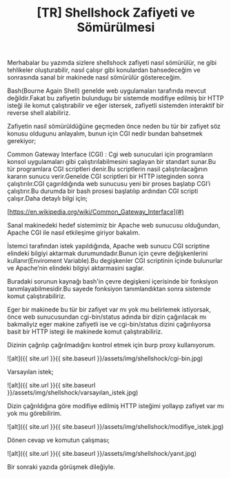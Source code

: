 ﻿---
title : "[TR] Shellshock Zafiyeti ve Sömürülmesi"
search : true

---

Merhabalar bu yazımda sizlere shellshock zafiyeti nasıl sömürülür, ne gibi tehlikeler oluşturabilir, nasıl çalışır gibi konulardan bahsedeceğim ve sonrasında sanal bir makinede nasıl sömürülür göstereceğim.

Bash(Bourne Again Shell) genelde web uygulamaları tarafında mevcut değildir.Fakat bu zafiyetin bulundugu bir sistemde modifiye edilmiş bir HTTP isteği ile komut çalıştırabilir ve eğer istersek, zafiyetli sistemden interaktif bir reverse shell alabiliriz.

Zafiyetin nasil sömürüldüğüne geçmeden önce neden bu tür bir zafiyet söz konusu oldugunu anlayalım, bunun için CGI nedir bundan bahsetmek gerekiyor;

Common Gateway Interface (CGI) : Cgi web sunuculari için programların konsol uygulamaları gibi çalıştırılabilmesini saglayan bir standart sunar.Bu tür programlara CGI scriptleri denir.Bu scriptlerin nasil çalıştırılacağının kararın sunucu verir.Genelde CGI scriptleri bir HTTP isteginden sonra çalıştırılır.CGI çagırıldığında web sunucusu yeni bir proses başlatıp CGI’i çalıştırır.Bu durumda bir bash prosesi başlatılıp ardından CGI scripti çalışır.Daha detaylı bilgi için;

[https://en.wikipedia.org/wiki/Common_Gateway_Interface](#)

Sanal makinedeki hedef sistemimiz bir Apache web sunucusu olduğundan, Apache CGI ile nasıl etkileşime giriyor bakalım.

İstemci tarafından istek yapıldığında, Apache web sunucu CGI scriptine elindeki bilgiyi aktarmak durumundadır.Bunun için çevre değişkenlerini kullanır(Enviroment Variable).Bu degişkenler CGI scriptinin içinde bulunurlar ve Apache’nin elindeki bilgiyi aktarmasini saglar.


Buradaki sorunun kaynağı bash'in çevre degişkeni içerisinde bir fonksiyon tanımlayabilmesidir.Bu sayede fonksiyon tanımlandıktan sonra sistemde komut çalıştırabiliriz.

Eger bir makinede bu tür bir zafiyet var mı yok mu belirlemek istiyorsak, önce web sunucusundan cgi-bin/status adında bir dizin çağırılacak mı bakmaliyiz eger makine zafiyetli ise ve cgi-bin/status dizini çağırılıyorsa basit bir HTTP istegi ile makinede komut çalıştırabiliriz.

Dizinin çağrılıp çağrılmadığını kontrol etmek için burp proxy kullanıyorum.

![alt]({{ site.url }}{{ site.baseurl }}/assets/img/shellshock/cgi-bin.jpg)

Varsayılan istek;

![alt]({{ site.url }}{{ site.baseurl }}/assets/img/shellshock/varsayılan_istek.jpg)

Dizin çağrıldığına göre modifiye edilmiş HTTP isteğimi yollayıp zafiyet var mı yok mu görebilirim.

![alt]({{ site.url }}{{ site.baseurl }}/assets/img/shellshock/modifiye_istek.jpg)

Dönen cevap ve komutun çalışması;

![alt]({{ site.url }}{{ site.baseurl }}/assets/img/shellshock/yanıt.jpg)

Bir sonraki yazıda görüşmek dileğiyle.







